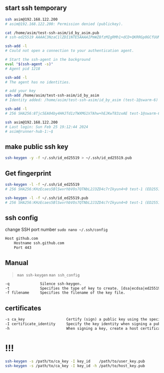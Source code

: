 ## start ssh temporary
```bash
ssh asim@192.168.122.200
# asim@192.168.122.200: Permission denied (publickey).

cat /home/asim/test-ssh-asim/id_by_asim.pub 
# ssh-ed25519 AAAAC3NzaC1lZDI1NTE5AAAAIPmWZ8fzMIgRMh1+dCD+QKRRGp0GCfUUMXRoTLx9BzXx test-1@swarm-6

ssh-add -l
# Could not open a connection to your authentication agent.

# Start the ssh-agent in the background
eval "$(ssh-agent -s)"
# Agent pid 1218

ssh-add -l
# The agent has no identities.

# add your key
ssh-add /home/asim/test-ssh-asim/id_by_asim
# Identity added: /home/asim/test-ssh-asim/id_by_asim (test-1@swarm-6)

ssh-add -l
# 256 SHA256:8Tjc5EA04by4HHJTd1zTWXMG1V7Ahw+hEJKwT83zxAE test-1@swarm-6 (ED25519)

ssh asim@192.168.122.200
# Last login: Sun Feb 25 19:12:44 2024
# asim@runner-hub-1:~$ 
```


## make public ssh key
```bash
ssh-keygen -y -f ~/.ssh/id_ed25519 > ~/.ssh/id_ed25519.pub
```


## Get fingerprint
```bash
ssh-keygen -l -f ~/.ssh/id_ed25519
# 256 SHA256:KHzEcaes5BlSwvrhbVOs7QTNbL2J3ZD4c7rIkyun4+0 test-1 (ED25519)

ssh-keygen -l -f ~/.ssh/id_ed25519.pub
# 256 SHA256:KHzEcaes5BlSwvrhbVOs7QTNbL2J3ZD4c7rIkyun4+0 test-1 (ED25519)
```


## ssh config
change SSH port number 
`sudo nano ~/.ssh/config`
```bash
Host github.com
    Hostname ssh.github.com
    Port 443
```


## Manual
> `man ssh-keygen`
> `man ssh_config`


```txt
-q              Silence ssh-keygen.
-t              Specifies the type of key to create. [dsa|ecdsa|ed25519|rsa]
-f filename     Specifies the filename of the key file.
```


## certificates
```txt
-s ca_key                   Certify (sign) a public key using the specified CA key.
-I certificate_identity     Specify the key identity when signing a public key.
-h                          When signing a key, create a host certificate instead of a user certificate.
```


# !!!
```bash
ssh-keygen -s /path/to/ca_key -I key_id    /path/to/user_key.pub
ssh-keygen -s /path/to/ca_key -I key_id -h /path/to/host_key.pub
```
